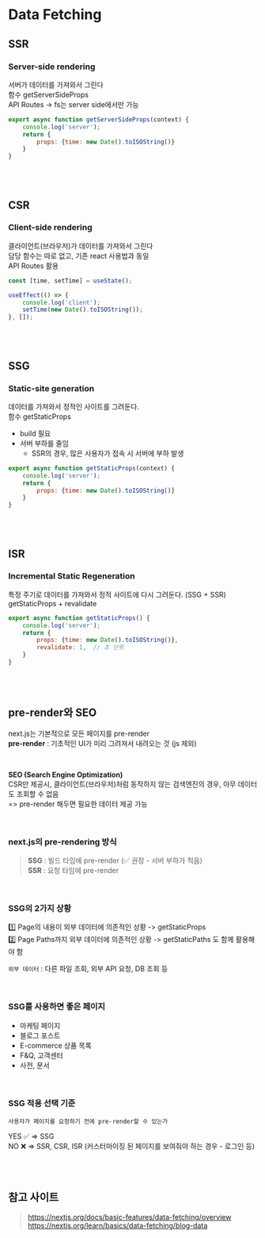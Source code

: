 # Data Fetching

## SSR

### Server-side rendering

서버가 데이터를 가져와서 그린다  
함수 getServerSideProps  
API Routes -> fs는 server side에서만 가능

```javascript
export async function getServerSideProps(context) {
    console.log('server');
    return {
        props: {time: new Date().toISOString()}
    }
}
```

<br><br>

## CSR

### Client-side rendering

클라이언트(브라우저)가 데이터를 가져와서 그린다  
담당 함수는 따로 없고, 기존 react 사용법과 동일  
API Routes 활용

```javascript
const [time, setTime] = useState();

useEffect(() => {
    console.log('client');
    setTime(new Date().toISOString());
}, []);
```

<br><br>

## SSG

### Static-site generation

데이터를 가져와서 정적인 사이트를 그려둔다.     
함수 getStaticProps

* build 필요
* 서버 부하를 줄임
    * SSR의 경우, 많은 사용자가 접속 시 서버에 부하 발생

```javascript
export async function getStaticProps(context) {
    console.log('server');
    return {
        props: {time: new Date().toISOString()}
    }
}
```

<br><br>

## ISR

### Incremental Static Regeneration

특정 주기로 데이터를 가져와서 정적 사이트에 다시 그려둔다. (SSG + SSR)  
getStaticProps + revalidate

```javascript
export async function getStaticProps() {
    console.log('server');
    return {
        props: {time: new Date().toISOString()},
        revalidate: 1,  // 초 단위
    }
}
```

<br><br>

## pre-render와 SEO

next.js는 기본적으로 모든 페이지를 pre-render  
**pre-render** : 기초적인 UI가 미리 그려져서 내려오는 것 (js 제외)

<br>

**SEO (Search Engine Optimization)**  
CSR만 제공시, 클라이언트(브라우저)처럼 동작하지 않는 검색엔진의 경우, 아무 데이터도 조회할 수 없음  
=> pre-render 해두면 필요한 데이터 제공 가능

<br>

### next.js의 pre-rendering 방식

> **SSG** : 빌드 타임에 pre-render (✅ 권장 - 서버 부하가 적음)  
> **SSR** : 요청 타임에 pre-render

<br>

### SSG의 2가지 상황
1️⃣ Page의 내용이 외부 데이터에 의존적인 상황 -> getStaticProps  
2️⃣ Page Paths까지 외부 데이터에 의존적인 상황 -> getStaticPaths 도 함께 활용해야 함  

`외부 데이터` : 다른 파일 조회, 외부 API 요청, DB 조회 등

<br>

### SSG를 사용하면 좋은 페이지

* 마케팅 페이지
* 블로그 포스트
* E-commerce 상품 목록
* F&Q, 고객센터 
* 사전, 문서

<br>

### SSG 적용 선택 기준

`사용자가 페이지를 요청하기 전에 pre-render할 수 있는가`  <br>

YES ✅ => SSG  
NO ❌ => SSR, CSR, ISR (커스터마이징 된 페이지를 보여줘야 하는 경우 - 로그인 등)



<br><br>

## 참고 사이트

> https://nextjs.org/docs/basic-features/data-fetching/overview  
> https://nextjs.org/learn/basics/data-fetching/blog-data

